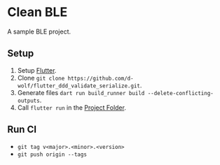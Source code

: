 # Clean BLE

A sample BLE project.

## Setup

1. Setup [Flutter](https://docs.flutter.dev/get-started/install).
2. Clone `git clone https://github.com/d-wolf/flutter_ddd_validate_serialize.git`.
3. Generate files `dart run build_runner build --delete-conflicting-outputs`.
4. Call `flutter run` in the [Project Folder](/).

## Run CI
* `git tag v<major>.<minor>.<version>`
* `git push origin --tags`